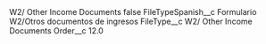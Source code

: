 <?xml version="1.0" encoding="UTF-8"?>
<CustomMetadata xmlns="http://soap.sforce.com/2006/04/metadata" xmlns:xsi="http://www.w3.org/2001/XMLSchema-instance" xmlns:xsd="http://www.w3.org/2001/XMLSchema">
    <label>W2/ Other Income Documents</label>
    <protected>false</protected>
    <values>
        <field>FileTypeSpanish__c</field>
        <value xsi:type="xsd:string">Formulario W2/Otros documentos de ingresos</value>
    </values>
    <values>
        <field>FileType__c</field>
        <value xsi:type="xsd:string">W2/ Other Income Documents</value>
    </values>
    <values>
        <field>Order__c</field>
        <value xsi:type="xsd:double">12.0</value>
    </values>
</CustomMetadata>
